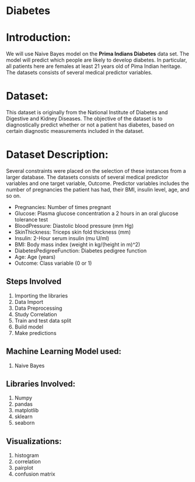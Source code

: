 # Diabetes
# Introduction:
We will use Naive Bayes model on the **Prima Indians Diabetes** data set. The model will predict which people are likely to develop diabetes. In particular, all patients here are females at least 21 years old of Pima Indian heritage. The datasets consists of several medical predictor variables.

# Dataset:
This dataset is originally from the National Institute of Diabetes and Digestive and Kidney Diseases. The objective of the dataset is to diagnostically predict whether or not a patient has diabetes, based on certain diagnostic measurements included in the dataset. 

# Dataset Description: 
Several constraints were placed on the selection of these instances from a larger database. The datasets consists of several medical predictor variables and one target variable, Outcome. Predictor variables includes the number of pregnancies the patient has had, their BMI, insulin level, age, and so on.

* Pregnancies: Number of times pregnant
* Glucose: Plasma glucose concentration a 2 hours in an oral glucose tolerance test
* BloodPressure: Diastolic blood pressure (mm Hg)
* SkinThickness: Triceps skin fold thickness (mm)
* Insulin: 2-Hour serum insulin (mu U/ml)
* BMI: Body mass index (weight in kg/(height in m)^2)
* DiabetesPedigreeFunction: Diabetes pedigree function
* Age: Age (years)
* Outcome: Class variable (0 or 1)

## Steps Involved
1. Importing the libraries
2. Data Import
3. Data Preprocessing
4. Study Correlation
5. Train and test data split
6. Build model
7. Make predictions

## Machine Learning Model used:
1. Naive Bayes

## Libraries Involved:
1. Numpy
2. pandas
3. matplotlib
4. sklearn
5. seaborn

## Visualizations:
1. histogram
2. correlation
3. pairplot
4. confusion matrix
